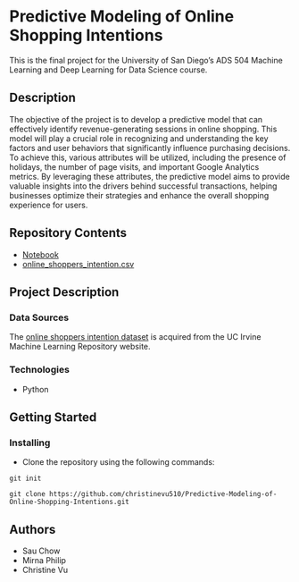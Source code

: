 # Predictive Modeling of Online Shopping Intentions
This is the final project for the University of San Diego’s ADS 504 Machine Learning and Deep Learning for Data Science course.

## Description
The objective of the project is to develop a predictive model that can effectively identify revenue-generating sessions in online shopping. This model will play a crucial role in recognizing and understanding the key factors and user behaviors that significantly influence purchasing decisions. To achieve this, various attributes will be utilized, including the presence of holidays, the number of page visits, and important Google Analytics metrics. By leveraging these attributes, the predictive model aims to provide valuable insights into the drivers behind successful transactions, helping businesses optimize their strategies and enhance the overall shopping experience for users.

## Repository Contents
* [Notebook](https://github.com/christinevu510/Predictive-Modeling-of-Online-Shopping-Intentions/blob/main/Notebook.ipynb)
* [online_shoppers_intention.csv](https://github.com/christinevu510/Predictive-Modeling-of-Online-Shopping-Intentions/blob/main/data/online_shoppers_intention.csv)

## Project Description
### Data Sources
The [online shoppers intention dataset](https://archive.ics.uci.edu/dataset/468/online+shoppers+purchasing+intention+dataset) is acquired from the UC Irvine Machine Learning Repository website.

### Technologies
* Python

## Getting Started
### Installing
* Clone the repository using the following commands:
```
git init
```
```
git clone https://github.com/christinevu510/Predictive-Modeling-of-Online-Shopping-Intentions.git
```

## Authors
* Sau Chow
* Mirna Philip
* Christine Vu
